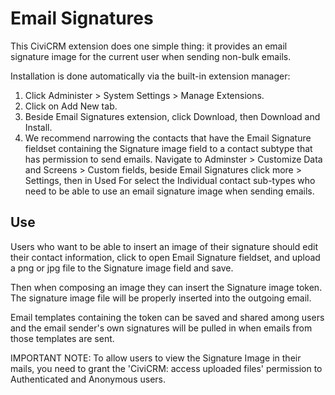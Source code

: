 Email Signatures
================

This CiviCRM extension does one simple thing: it provides an email signature image for the current user when sending non-bulk emails.

Installation is done automatically via the built-in extension manager:

1. Click Administer > System Settings > Manage Extensions.
2. Click on Add New tab.
3. Beside Email Signatures extension, click Download, then Download and Install.
4. We recommend narrowing the contacts that have the Email Signature fieldset containing the Signature image field to a contact subtype that has permission to send emails. Navigate to Adminster > Customize Data and Screens > Custom fields, beside Email Signatures click more > Settings, then in Used For select the Individual contact sub-types who need to be able to use an email signature image when sending emails.

Use
---

Users who want to be able to insert an image of their signature should edit their contact information, click to open Email Signature fieldset, and upload a png or jpg file to the Signature image field and save.

Then when composing an image they can insert the Signature image token. The signature image file will be properly inserted into the outgoing email. 

Email templates containing the token can be saved and shared among users and the email sender's own signatures will be pulled in when emails from those templates are sent.

IMPORTANT NOTE: To allow users to view the Signature Image in their mails, you need to grant the 'CiviCRM: access uploaded files' permission to Authenticated and Anonymous users.
